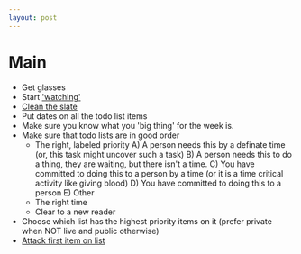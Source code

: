 ```yaml
---
layout: post
--- 
```


# Main 
* Get glasses
* Start ['watching'](file:///Users/joereddingtonfileless/git/watching/index.html) 
* [Clean the slate](clean_slate)
* Put dates on all the todo list items
* Make sure you know what you 'big thing' for the week is. 
* Make sure that todo lists are in good order 
  * The right, labeled priority 
      A) A person needs this by a definate time (or, this task might uncover such a task) 
      B) A person needs this to do a thing, they are waiting, but there isn't a time.
      C) You have committed to doing this to a person by a time  (or it is a time critical activity like giving blood)
      D) You have committed to doing this to a person 
      E) Other 
  * The right time 
  * Clear to a new reader
* Choose which list has the highest priority items on it (prefer private when NOT live and public otherwise) 
* [Attack first item on list](Listitem)
